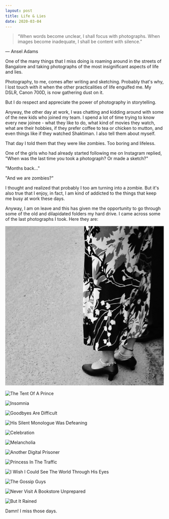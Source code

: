 ```yaml
---
layout: post
title: Life & Lies
date: 2020-03-04
---
```


> “When words become unclear, I shall focus with photographs. When images become inadequate, I shall be content with silence.”

— Ansel Adams

One of the many things that I miss doing is roaming around in the streets of Bangalore and taking photographs of the most insignificant aspects of life and lies.

Photography, to me, comes after writing and sketching. Probably that's why, I lost touch with it when the other practicalities of life engulfed me. My DSLR, Canon 700D, is now gathering dust on it.

But I do respect and appreciate the power of photography in storytelling.

Anyway, the other day at work, I was chatting and kidding around with some of the new kids who joined my team. I spend a lot of time trying to know every new joinee - what they like to do, what kind of movies they watch, what are their hobbies, if they prefer coffee to tea or chicken to mutton, and even things like if they watched Shaktiman. I also tell them about myself. 

That day I told them that they were like zombies. Too boring and lifeless. 

One of the girls who had already started following me on Instagram replied, "When was the last time you took a photograph? Or made a sketch?"

"Months back..."

"And we are zombies?" 

I thought and realized that probably I too am turning into a zombie. But it's also true that I enjoy, in fact, I am kind of addicted to the things that keep me busy at work these days. 

Anyway, I am on leave and this has given me the opportunity to go through some of the old and dilapidated folders my hard drive. I came across some of the last photographs I took. Here they are:

![She Dreams With Her Feet](https://raw.githubusercontent.com/argumentativeyouth/pblog/master/assets/img/a.jpg)

![The Tent Of A Prince]()

![Insomnia]()

![Goodbyes Are Difficult]()

![His Silent Monologue Was Defeaning]()

![Celebration]()

![Melancholia]()

![Another Digital Prisoner]()

![Princess In The Traffic]()

![I Wish I Could See The World Through His Eyes]()

![The Gossip Guys]()

![Never Visit A Bookstore Unprepared]()

![But It Rained]()

Damn! I miss those days.
